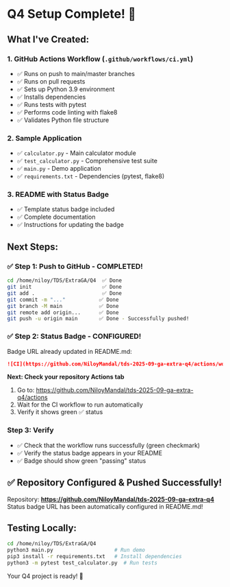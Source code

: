 # Q4 Setup Complete! 🎉

## What I've Created:

### 1. GitHub Actions Workflow (`.github/workflows/ci.yml`)

- ✅ Runs on push to main/master branches
- ✅ Runs on pull requests
- ✅ Sets up Python 3.9 environment
- ✅ Installs dependencies
- ✅ Runs tests with pytest
- ✅ Performs code linting with flake8
- ✅ Validates Python file structure

### 2. Sample Application

- ✅ `calculator.py` - Main calculator module
- ✅ `test_calculator.py` - Comprehensive test suite
- ✅ `main.py` - Demo application
- ✅ `requirements.txt` - Dependencies (pytest, flake8)

### 3. README with Status Badge

- ✅ Template status badge included
- ✅ Complete documentation
- ✅ Instructions for updating the badge

## Next Steps:

### ✅ Step 1: Push to GitHub - COMPLETED!

```bash
cd /home/niloy/TDS/ExtraGA/Q4  ✅ Done
git init                       ✅ Done
git add .                      ✅ Done
git commit -m "..."           ✅ Done
git branch -M main            ✅ Done
git remote add origin...      ✅ Done
git push -u origin main       ✅ Done - Successfully pushed!
```

### ✅ Step 2: Status Badge - CONFIGURED!

Badge URL already updated in README.md:

```markdown
![CI](https://github.com/NiloyMandal/tds-2025-09-ga-extra-q4/actions/workflows/ci.yml/badge.svg)
```

**Next: Check your repository Actions tab**

1. Go to: https://github.com/NiloyMandal/tds-2025-09-ga-extra-q4/actions
2. Wait for the CI workflow to run automatically
3. Verify it shows green ✅ status

### Step 3: Verify

- ✅ Check that the workflow runs successfully (green checkmark)
- ✅ Verify the status badge appears in your README
- ✅ Badge should show green "passing" status

## ✅ Repository Configured & Pushed Successfully!

Repository: **https://github.com/NiloyMandal/tds-2025-09-ga-extra-q4**
Status badge URL has been automatically configured in README.md!

## Testing Locally:

```bash
cd /home/niloy/TDS/ExtraGA/Q4
python3 main.py                    # Run demo
pip3 install -r requirements.txt   # Install dependencies
python3 -m pytest test_calculator.py  # Run tests
```

Your Q4 project is ready! 🚀
